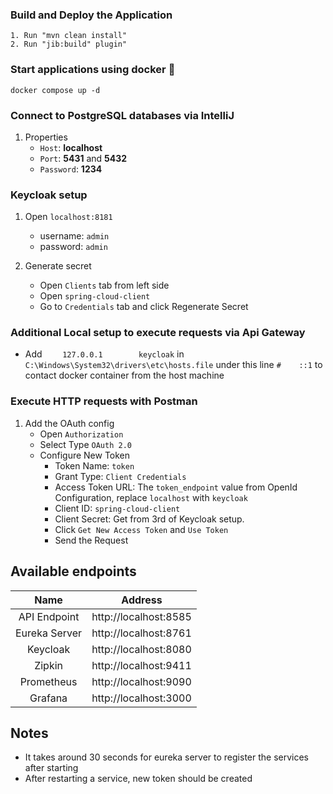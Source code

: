 ### Build and Deploy the Application

```
1. Run "mvn clean install"
2. Run "jib:build" plugin"
```

### Start applications using docker 🐋

```
docker compose up -d
```

### Connect to PostgreSQL databases via IntelliJ

1. Properties
    - `Host`: **localhost**
    - `Port`: **5431** and **5432**
    - `Password`: **1234**

### Keycloak setup

1. Open `localhost:8181`
    - username: `admin`
    - password: `admin`

2. Generate secret
    - Open `Clients` tab from left side
    - Open `spring-cloud-client`
    - Go to `Credentials` tab and click Regenerate Secret

### Additional Local setup to execute requests via Api Gateway

- Add `    127.0.0.1		keycloak` in `C:\Windows\System32\drivers\etc\hosts.file` under this
  line `#    ::1` to contact docker container from the host machine

### Execute HTTP requests with Postman

1. Add the OAuth config
    - Open `Authorization`
    - Select Type `OAuth 2.0`
    - Configure New Token
        - Token Name: `token`
        - Grant Type: `Client Credentials`
        - Access Token URL: The `token_endpoint` value from OpenId Configuration,
          replace `localhost` with `keycloak`
        - Client ID: `spring-cloud-client`
        - Client Secret: Get from 3rd of Keycloak setup.
        - Click `Get New Access Token` and `Use Token`
        - Send the Request

## Available endpoints

|     Name      |        Address        |
|:-------------:|:---------------------:|
| API Endpoint  | http://localhost:8585 |
| Eureka Server | http://localhost:8761 |
|   Keycloak    | http://localhost:8080 |
|    Zipkin     | http://localhost:9411 |
|  Prometheus   | http://localhost:9090 |
|    Grafana    | http://localhost:3000 |

## Notes

- It takes around 30 seconds for eureka server to register the services after starting
- After restarting a service, new token should be created
